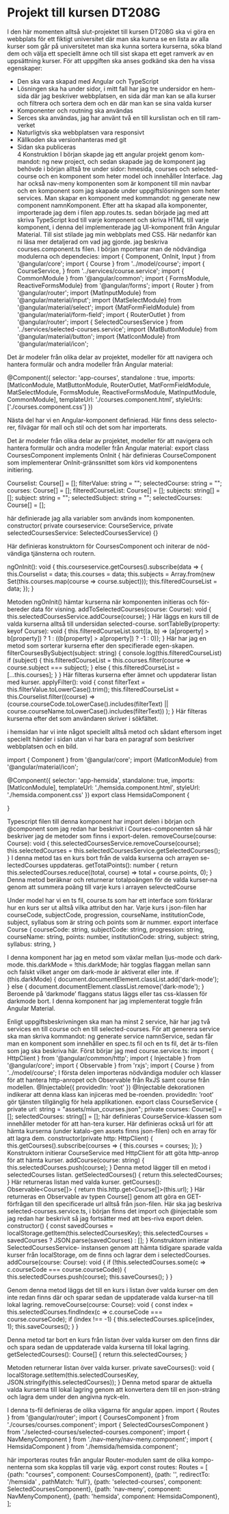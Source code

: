 # Projekt till kursen DT208G
I den här momenten alltså slut-projektet till kursen DT208G ska vi göra en webbplats för ett fiktigt universitet där man ska kunna se en lista av alla kurser som går på universitetet man ska kunna sortera kurserna, söka bland dem och välja ett speciellt ämne och till sist skapa ett eget ramverk av en uppsättning kurser. 
För att uppgiften ska anses godkänd ska den ha vissa egenskaper: 

- Den ska vara skapad med Angular och TypeScript
- Lösningen ska ha under sidor, i mitt fall har jag tre undersidor en hem-sida där jag beskriver webbplatsen, en sida där man kan se alla kurser och filtrera och sortera dem och en där man kan se sina valda kurser
- Komponenter och routning ska användas
- Serces ska användas, jag har använt två en till kurslistan och en till ram-verket
- Naturligtvis ska webbplatsen vara responsivt
- Källkoden ska versionhanteras med git
- Sidan ska publiceras  
4	Konstruktion 
I början skapde jag ett angular projekt genom kom-mandot: ng new project, och sedan skapade jag de komponent jag behövde i början alltså tre under sidor: hmesida, courses och selected-course och en komponent som heter model och innehåller Interface.  Jag har också nav-meny komponenten som är komponent till min navbar och en komponent som jag skapade under uppgiftslösningen som heter services. Man skapar en komponent med kommandot: ng generate new component namnKomponent.
Efter att ha skapad alla komponenter, importerade jag dem i filen app.routes.ts. sedan började jag med att skriva TypeScript kod till varje komponent och skriva HTML till varje komponent, i denna del implementerade jag UI-komponent från Angular Material. Till sist stilade jag min webbplats med CSS. Här nedanför kan ni läsa mer detaljerad om vad jag gjorde. 
jag beskriva courses.component.ts filen.
I början mporterar man de nödvändiga modulerna och dependecies:
import { Component, OnInit, Input } from '@angular/core';
import { Course } from '../model/course';
import { CourseService, } from '../services/course.service';
import { CommonModule } from '@angular/common';
import {  FormsModule, ReactiveFormsModule} from '@angular/forms';
import { Router } from '@angular/router';
import {MatInputModule} from '@angular/material/input';
import {MatSelectModule} from '@angular/material/select';
import {MatFormFieldModule} from '@angular/material/form-field';
import { RouterOutlet } from '@angular/router';
import { SelectedCoursesService } from '../services/selected-courses.service';
import {MatButtonModule} from '@angular/material/button';
import {MatIconModule} from '@angular/material/icon';

Det är modeler från olika delar av projektet, modeller för att navigera och hantera formulär och andra modeller från Angular material:

@Component({
  selector: 'app-courses',
  standalone : true,
  imports: [MatIconModule, MatButtonModule, RouterOutlet, MatFormFieldModule, MatSelectModule, FormsModule, ReactiveFormsModule, MatInputModule, CommonModule],
  templateUrl: './courses.component.html',
  styleUrls: ['./courses.component.css']
})

 Nästa del har vi en Angular-komponent definierad. Här finns dess selecto-rer, filvägar för mall och stil och det som har importerats. 


Det är modeler från olika delar av projektet, modeller för att navigera och hantera formulär och andra modeller från Angular material: 
export class CoursesComponent  implements OnInit {
här definieras CourseComponent som implementerar OnInit-gränssnittet som körs vid komponentens initiering. 


  Courselist: Course[] = [];
  filterValue: string = "";
  selectedCourse: string = "";
  courses: Course[] = [];
  filteredCourseList: Course[] = [];
  subjects: string[] = []; 
  subject: string = "";
  selectedSubject: string = "";
  selectedCourses: Course[] = [];

här definierade jag alla variabler som används inom komponenten.
  constructor(
    private courseservice: CourseService, 
     private selectedCoursesService: SelectedCoursesService) {}

Här definieras konstruktorn för CoursesComponent och initerar de nöd-vändiga tjänsterna och routern. 



   ngOnInit(): void {
    this.courseservice.getCourses().subscribe(data => {
      this.Courselist = data;
      this.courses = data; 
      this.subjects = Array.from(new Set(this.courses.map(course => course.subject)));
      this.filteredCourseList = data;
    }); }

Metoden ngOnInit() hämtar kurserna när komponenten initieras och för-bereder data för visning. 
  addToSelectedCourses(course: Course): void {
      this.selectedCoursesService.addCourse(course);
    }
Här läggs en kurs till de valda kurserna alltså till undersidan selected-course.
  sortTableBy(property: keyof Course): void {
    this.filteredCourseList.sort((a, b) => (a[property] > b[property]) ? 1 : ((b[property] > a[property]) ? -1 : 0));
  }
Här har jag en metod som sorterar kurserna efter den specifierade egen-skapen. 
  filterCoursesBySubject(subject: string) {
    console.log(this.filteredCourseList)
    if (subject) {
      this.filteredCourseList = this.courses.filter(course => course.subject === subject);
    } else {
      this.filteredCourseList = [...this.courses]; 
    }
  }
Här filteras kurserna efter ämnet och uppdaterar listan med kurser.
  applyFilter(): void {
    const filterText = this.filterValue.toLowerCase().trim();
    this.filteredCourseList = this.Courselist.filter((course) => 
      (course.courseCode.toLowerCase().includes(filterText) ||
      course.courseName.toLowerCase().includes(filterText))
    );
  }
Här filteras kurserna efter det som användaren skriver i sökfältet.

i hemsidan har vi inte något speciellt alltså metod och sådant eftersom inget speciellt händer i sidan utan vi har bara en paragraf som beskriver webbplatsen och en bild.

import { Component } from '@angular/core';
import {MatIconModule} from '@angular/material/icon';

@Component({
  selector: 'app-hemsida',
  standalone: true,
  imports: [MatIconModule],
  templateUrl: './hemsida.component.html',
  styleUrl: './hemsida.component.css'
})
export class HemsidaComponent {

}

Typescript filen till denna komponent har import delen i början och @component som jag redan har beskrivit i Courses-componenten så här beskriver jag de metoder som finns i export-delen. 
  removeCourse(course: Course): void {
    this.selectedCoursesService.removeCourse(course);
    this.selectedCourses = this.selectedCoursesService.getSelectedCourses(); 
  }
I denna metod tas en kurs bort från de valda kurserna och arrayen se-lectedCourses uppdateras.
  getTotalPoints(): number {
    return this.selectedCourses.reduce((total, course) => total + course.points, 0);
  }
 Denna metod beräknar och returnerar totalpoängen för de valda kurser-na genom att summera poäng till varje kurs i arrayen selevctedCourse


Under model har vi en ts fil, course.ts som har ett interface som förklarar hur en kurs ser ut alltså vilka attribut den har. Varje kurs i json-filen har  courseCode, subjectCode, progression, courseName, institutionCode, subject, syllabus som är string och points som är nummer.
export interface Course {
    courseCode: string,
    subjectCode: string,
    progression: string,
    courseName: string,
    points: number,
    institutionCode: string,
    subject: string,
    syllabus: string,
}

I denna komponent har jag en metod som växlar mellan ljus-mode och dark-mode.
this.darkMode = !this.darkMode;
här togglas flaggan mellan sann och falskt vilket anger om dark-mode är aktiverat eller inte.
    if (this.darkMode) {
      document.documentElement.classList.add('dark-mode');
    } else {
      document.documentElement.classList.remove('dark-mode');
    }
Beroende på ’darkmode’ flaggans status läggs eller tas css-klassen för darkmode bort. I denna komponent har jag implementerat toggle från Angular Material.

Enligt uppgiftsbeskrivningen ska man ha minst 2 service, här har jag två services en till course och en till selected-courses. För att generera service ska man skriva kommandot: ng generate service namnService, sedan får man en komponent som innehåller en spec.ts fil och en ts fil, det är ts-filen som jag ska beskriva här. Först börjar jag med course.service.ts:
import { HttpClient } from '@angular/common/http';
import { Injectable } from '@angular/core';
import { Observable } from 'rxjs';
import { Course } from '../model/course';
I första delen importeras nödvändiga moduler och klasser för att hantera http-anropet och Observable från RxJS samt course från modellen.
@Injectable({
  providedIn: 'root'
})
@Injectable dekorationen indikerar att denna klass kan injiceras med be-roenden. providedIn: ’root’ gör tjänsten tillgänglig för hela applikationen.
export class CourseService {
  private url: string = "assets/miun_courses.json";
  private courses: Course[] = [];
  selectedCourses: string[] = [];
här definieras CourseService-klassen som innehåller metoder för att han-tera kurser. Här definieras också url för att hämta kurserna (under katalo-gen assets finns json-filen) och en array för att lagra dem.
  constructor(private http: HttpClient) {
    this.getCourses().subscribe(courses => {
      this.courses = courses; 
    });
  }
Konstruktorn initierar CourseService med HttpClient för att göta http-anrop för att hämta kurser.
  addCourse(course: string) {
    this.selectedCourses.push(course);
  }
Denna metod lägger till en metod i selectedCourses listan.
  getSelectedCourses() {
    return this.selectedCourses;
  }
Här returneras listan med valda kurser.
  getCourses(): Observable<Course[]> {
    return this.http.get<Course[]>(this.url);
  }
Här returneras en Observable av typen Course[] genom att göra en GET-förfrågan till den specificerade url alltså från json-filen.
Här ska jag beskriva selected-courses.service.ts, i början finns det import och @injectable som jag redan har beskrivit så jag fortsätter med att bes-riva export delen. 
  constructor() {
    const savedCourses = localStorage.getItem(this.selectedCoursesKey);
    this.selectedCourses = savedCourses ? JSON.parse(savedCourses) : [];
  }
Konstruktorn initierar SelectedCoursesService- instansen genom att hämta tidigare sparade valda kurser från localStorage, om de finns och lagrar dem i selectedCourses.
  addCourse(course: Course): void {
    if (!this.selectedCourses.some(c => c.courseCode === course.courseCode)) {
      this.selectedCourses.push(course);
      this.saveCourses();
    }
  }

Genom denna metod läggs det till en kurs i listan över valda kurser om den inte redan finns där och sparar sedan de uppdaterade valda kurser-na till lokal lagring.
  removeCourse(course: Course): void {
    const index = this.selectedCourses.findIndex(c => c.courseCode === course.courseCode);
    if (index !== -1) {
      this.selectedCourses.splice(index, 1);
      this.saveCourses();
    }
  }

Denna metod tar bort en kurs från listan över valda kurser om den finns där och spara sedan de uppdaterade valda kurserna till lokal lagring. 
  getSelectedCourses(): Course[] {
    return this.selectedCourses;
  }

Metoden returnerar listan över valda kurser.
  private saveCourses(): void {
    localStorage.setItem(this.selectedCoursesKey, JSON.stringify(this.selectedCourses));
  }
Denna metod sparar de aktuella valda kurserna till lokal lagring genom att konvertera dem till en json-sträng och lagra dem under den angivna nyck-eln.

I denna ts-fil definieras de olika vägarna för angular appen. 
import { Routes } from '@angular/router';
import { CoursesComponent } from './courses/courses.component';
import { SelectedCoursesComponent } from './selected-courses/selected-courses.component';
import { NavMenyComponent } from './nav-meny/nav-meny.component';
import { HemsidaComponent } from './hemsida/hemsida.component';

här importeras routes från angular Router-modulen samt de olika kompo-nenterna som ska kopplas till varje väg.
export const routes: Routes = [
    {path: "courses", component: CoursesComponent},
    {path: '', redirectTo: '/hemsida' , pathMatch: 'full'},
    {path: 'selected-courses', component: SelectedCoursesComponent},
    {path: 'nav-meny', component: NavMenyComponent},
    {path: 'hemsida', component: HemsidaComponent},
];



